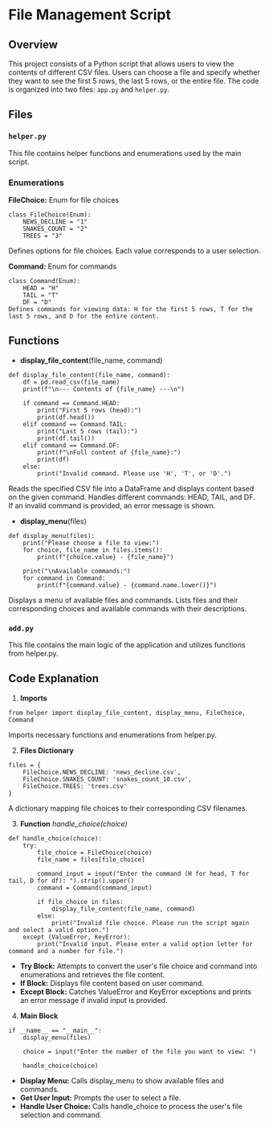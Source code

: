 # File Management Script

## Overview

This project consists of a Python script that allows users to view the contents of different CSV files. 
Users can choose a file and specify whether they want to see the first 5 rows, the last 5 rows, or the entire file. 
The code is organized into two files: `app.py` and `helper.py`.

## Files

### `helper.py`

This file contains helper functions and enumerations used by the main script.

### Enumerations
**FileChoice:** Enum for file choices

```
class FileChoice(Enum):
    NEWS_DECLINE = "1"
    SNAKES_COUNT = "2"
    TREES = "3" 
```    
Defines options for file choices. Each value corresponds to a user selection.

**Command:** Enum for commands

```
class Command(Enum):
    HEAD = "H"
    TAIL = "T"
    DF = "D"
Defines commands for viewing data: H for the first 5 rows, T for the last 5 rows, and D for the entire content.
```

##  Functions
* **display_file_content**(file_name, command)

```
def display_file_content(file_name, command):
    df = pd.read_csv(file_name)
    print(f"\n--- Contents of {file_name} ---\n")
    
    if command == Command.HEAD:
        print("First 5 rows (head):")
        print(df.head())
    elif command == Command.TAIL:
        print("Last 5 rows (tail):")
        print(df.tail())
    elif command == Command.DF:
        print(f"\nFull content of {file_name}:")
        print(df)
    else:
        print("Invalid command. Please use 'H', 'T', or 'D'.")
```
Reads the specified CSV file into a DataFrame and displays content based on the given command. Handles different commands: HEAD, TAIL, and DF. If an invalid command is provided, an error message is shown.

* **display_menu**(files)

```
def display_menu(files):
    print("Please choose a file to view:")
    for choice, file_name in files.items():
        print(f"{choice.value} - {file_name}")
    
    print("\nAvailable commands:")
    for command in Command:
        print(f"{command.value} - {command.name.lower()}")
```
Displays a menu of available files and commands. Lists files and their corresponding choices and available commands with their descriptions.

### `add.py`
This file contains the main logic of the application and utilizes functions from helper.py.

## Code Explanation
1. **Imports** 
```
from helper import display_file_content, display_menu, FileChoice, Command
```

Imports necessary functions and enumerations from helper.py.

2. **Files Dictionary**
```
files = {
    FileChoice.NEWS_DECLINE: 'news_decline.csv',
    FileChoice.SNAKES_COUNT: 'snakes_count_10.csv',
    FileChoice.TREES: 'trees.csv'
}
```
A dictionary mapping file choices to their corresponding CSV filenames.

3. **Function** *handle_choice(choice)*
```
def handle_choice(choice):
    try:
        file_choice = FileChoice(choice)
        file_name = files[file_choice]
        
        command_input = input("Enter the command (H for head, T for tail, D for df): ").strip().upper()
        command = Command(command_input)
        
        if file_choice in files:
            display_file_content(file_name, command)
        else:
            print("Invalid file choice. Please run the script again and select a valid option.")
    except (ValueError, KeyError):
        print("Invalid input. Please enter a valid option letter for command and a number for file.")

```

- __Try Block:__ Attempts to convert the user's file choice and command into enumerations and retrieves the file content.
- __If Block:__ Displays file content based on user command.
- __Except Block:__ Catches ValueError and KeyError exceptions and prints an error message if invalid input is provided.

4. **Main Block**

```
if __name__ == "__main__":
    display_menu(files)
    
    choice = input("Enter the number of the file you want to view: ")
    
    handle_choice(choice)

```
- __Display Menu:__ Calls display_menu to show available files and commands.
- __Get User Input:__ Prompts the user to select a file.
- __Handle User Choice:__ Calls handle_choice to process the user's file selection and command.



